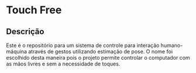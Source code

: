 # Touch Free
## Descrição
Este é o repositório para um sistema de controle para interação humano-máquina através de gestos utilizando estimação de pose.
O nome foi escolhido desta maneira pois o projeto permite controlar o computador com as mãos livres e sem a necessidade de toques.
